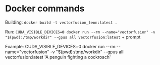 # Docker commands

Building: ```docker build -t vectorfusion_leon:latest .```

Run: ```CUDA_VISIBLE_DEVICES=0 docker run --rm --name="vectorfusion" -v "$(pwd):/tmp/workdir" --gpus all vectorfusion:latest``` + prompt

Example: CUDA_VISIBLE_DEVICES=0 docker run --rm --name="vectorfusion" -v "$(pwd):/tmp/workdir" --gpus all vectorfusion:latest 'A penguin fighting a cockroach'
